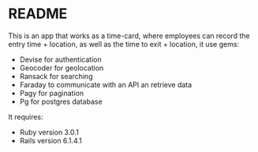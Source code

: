 # README

This is an app that works as a time-card, where employees can record the entry time + location, as well as the time to exit + location, it use gems:
- Devise for authentication
- Geocoder for geolocation
- Ransack for searching
- Faraday to communicate with an API an retrieve data
- Pagy for pagination
- Pg for postgres database

It requires:

* Ruby version 3.0.1
* Rails version 6.1.4.1
